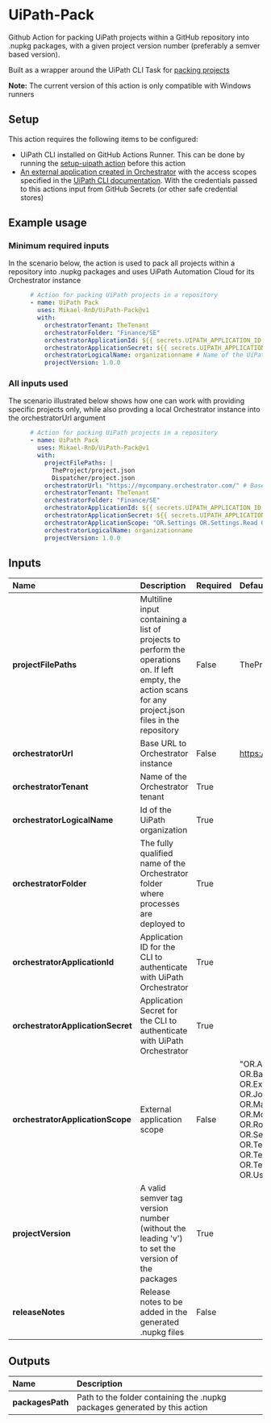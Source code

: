 # UiPath-Pack

Github Action for packing UiPath projects within a GitHub repository into .nupkg packages, with a given project version number (preferably a semver based version).

Built as a wrapper around the UiPath CLI Task for [packing projects](https://docs.uipath.com/test-suite/automation-cloud/latest/user-guide/packing-projects-into-a-package)

**Note:** The current version of this action is only compatible with Windows runners

## Setup

This action requires the following items to be configured:

- UiPath CLI installed on GitHub Actions Runner. This can be done by running the [setup-uipath action](https://github.com/Mikael-RnD/setup-uipath) before this action
- [An external application created in Orchestrator](https://docs.uipath.com/automation-cloud/automation-cloud/latest/admin-guide/managing-external-applications) with the access scopes specified in the [UiPath CLI documentation](https://docs.uipath.com/test-suite/automation-cloud/latest/user-guide/executing-tasks-cli). With the credentials passed to this actions input from GitHub Secrets (or other safe credential stores)

## Example usage

### Minimum required inputs

In the scenario below, the action is used to pack all projects within a repository into .nupkg packages and uses UiPath Automation Cloud for its Orchestrator instance

```yml
      # Action for packing UiPath projects in a repository
      - name: UiPath Pack
        uses: Mikael-RnD/UiPath-Pack@v1
        with:
          orchestratorTenant: TheTenant 
          orchestratorFolder: "Finance/SE"
          orchestratorApplicationId: ${{ secrets.UIPATH_APPLICATION_ID }} 
          orchestratorApplicationSecret: ${{ secrets.UIPATH_APPLICATION_SECRET }} 
          orchestratorLogicalName: organizationname # Name of the UiPath Organization
          projectVersion: 1.0.0
```

### All inputs used

The scenario illustrated below shows how one can work with providing specific projects only, while also provding a local Orchestrator instance into the orchestratorUrl argument  

```yml
      # Action for packing UiPath projects in a repository
      - name: UiPath Pack
        uses: Mikael-RnD/UiPath-Pack@v1
        with:
          projectFilePaths: | 
            TheProject/project.json
            Dispatcher/project.json
          orchestratorUrl: "https://mycompany.orchestrator.com/" # Base URL to Orchestrator Instance
          orchestratorTenant: TheTenant 
          orchestratorFolder: "Finance/SE" 
          orchestratorApplicationId: ${{ secrets.UIPATH_APPLICATION_ID }} 
          orchestratorApplicationSecret: ${{ secrets.UIPATH_APPLICATION_SECRET }} 
          orchestratorApplicationScope: "OR.Settings OR.Settings.Read OR.Robots OR.Robots.Read OR.Machines OR.Machines.Read OR.Execution OR.Assets OR.Jobs OR.Users OR.Users.Read OR.Monitoring OR.Tasks OR.Folders OR.Folders.Read OR.BackgroundTasks OR.TestSets OR.TestSetExecutions OR.TestSetSchedules OR.TestDataQueues" 
          orchestratorLogicalName: organizationname 
          projectVersion: 1.0.0
```

## Inputs

|Name|Description|Required|Default value|
|:--|:--|:--|:--|
|**projectFilePaths**|Multiline input containing a list of projects to perform the operations on. If left empty, the action scans for any project.json files in the repository|False|TheProject/project.json|
|**orchestratorUrl**|Base URL to Orchestrator instance|False|<https://cloud.uipath.com/>|
|**orchestratorTenant**|Name of the Orchestrator tenant|True||
|**orchestratorLogicalName**|Id of the UiPath organization|True||
|**orchestratorFolder**|The fully qualified name of the Orchestrator folder where processes are deployed to|True||
|**orchestratorApplicationId**|Application ID for the CLI to authenticate with UiPath Orchestrator|True|||
|**orchestratorApplicationSecret**|Application Secret for the CLI to authenticate with UiPath Orchestrator|True|||
|**orchestratorApplicationScope**|External application scope|False|"OR.Assets OR.BackgroundTasks OR.Execution OR.Folders OR.Jobs OR.Machines.Read OR.Monitoring OR.Robots.Read OR.Settings.Read OR.TestSets OR.TestSetExecutions OR.TestSetSchedules OR.Users.Read"|
|**projectVersion**|A valid semver tag version number (without the leading 'v') to set the version of the packages|True||
|**releaseNotes**|Release notes to be added in the generated .nupkg files|False||

## Outputs

|Name|Description|
|:--|:--|
|**packagesPath**|Path to the folder containing the .nupkg packages generated by this action|
